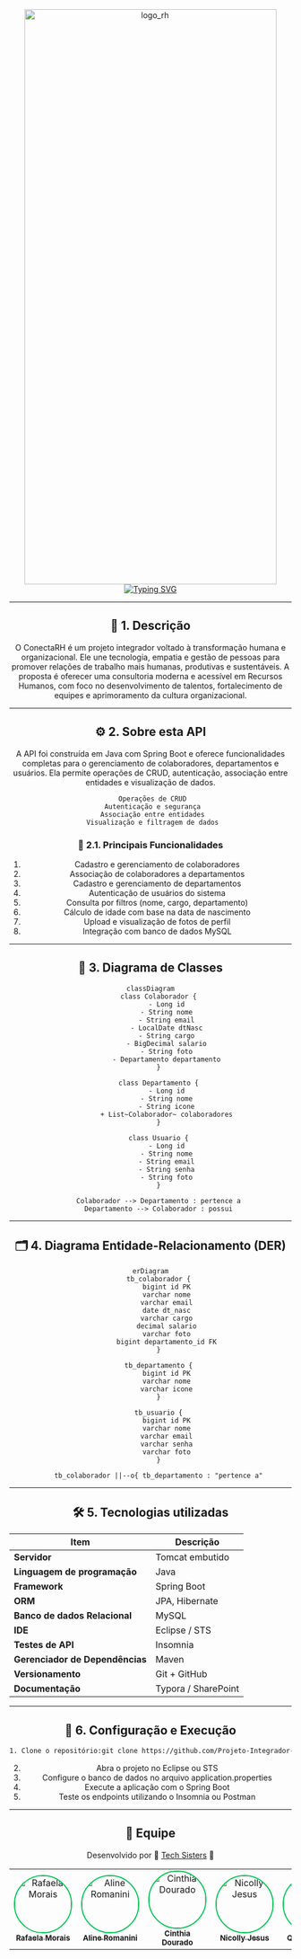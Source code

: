 <div align="center">
  <img width="450" height="1024" alt="logo_rh" src="https://github.com/user-attachments/assets/413c3d6d-eedf-469c-933b-8035fe1b300b"
 />

<div align="center">
  <a href="https://git.io/typing-svg">
    <img src="https://readme-typing-svg.herokuapp.com?font=Fira+Code&size=24&duration=3000&pause=1000&color=e0a98a&center=true&vCenter=true&width=850&lines=Conecta+RH+–+mais+que+RH,+somos+conexão+humana" alt="Typing SVG" />
  </a>
    
---

## 👥 1. Descrição

O ConectaRH é um projeto integrador voltado à transformação humana e organizacional. Ele une tecnologia, empatia e gestão de pessoas para promover relações de trabalho mais humanas, produtivas e sustentáveis. A proposta é oferecer uma consultoria moderna e acessível em Recursos Humanos, com foco no desenvolvimento de talentos, fortalecimento de equipes e aprimoramento da cultura organizacional.

---

## ⚙️ 2. Sobre esta API

A API foi construída em Java com Spring Boot e oferece funcionalidades completas para o gerenciamento de colaboradores, departamentos e usuários. Ela permite operações de CRUD, autenticação, associação entre entidades e visualização de dados.

     Operações de CRUD
     Autenticação e segurança
     Associação entre entidades
     Visualização e filtragem de dados

### 🔧 2.1. Principais Funcionalidades

1. Cadastro e gerenciamento de colaboradores
2. Associação de colaboradores a departamentos
3. Cadastro e gerenciamento de departamentos
4. Autenticação de usuários do sistema
5. Consulta por filtros (nome, cargo, departamento)
6. Cálculo de idade com base na data de nascimento
7. Upload e visualização de fotos de perfil
8. Integração com banco de dados MySQL


---

## 🧩 3. Diagrama de Classes

```mermaid
classDiagram
    class Colaborador {
        - Long id
        - String nome
        - String email
        - LocalDate dtNasc
        - String cargo
        - BigDecimal salario
        - String foto
        - Departamento departamento
    }

    class Departamento {
        - Long id
        - String nome
        - String icone
        + List~Colaborador~ colaboradores
    }

    class Usuario {
        - Long id
        - String nome
        - String email
        - String senha
        - String foto
    }

    Colaborador --> Departamento : pertence a
    Departamento --> Colaborador : possui
```

---

## 🗂️ 4. Diagrama Entidade-Relacionamento (DER)

```mermaid
erDiagram
    tb_colaborador {
        bigint id PK
        varchar nome
        varchar email
        date dt_nasc
        varchar cargo
        decimal salario
        varchar foto
        bigint departamento_id FK
    }

    tb_departamento {
        bigint id PK
        varchar nome
        varchar icone
    }

    tb_usuario {
        bigint id PK
        varchar nome
        varchar email
        varchar senha
        varchar foto
    }

    tb_colaborador ||--o{ tb_departamento : "pertence a"
```

---

## 🛠️ 5. Tecnologias utilizadas

| Item                          | Descrição  |
| ----------------------------- | ---------- |
| **Servidor**                  | Tomcat embutido    |
| **Linguagem de programação**  | Java |
| **Framework**                 | Spring Boot    |
| **ORM**                       | JPA, Hibernate    |
| **Banco de dados Relacional** | MySQL      |
| **IDE** | Eclipse / STS      |
| **Testes de API** | Insomnia      |
| **Gerenciador de Dependências** | Maven      |
| **Versionamento** | Git + GitHub      |
| **Documentação** | Typora / SharePoint      |

---

## 🚀 6. Configuração e Execução

```bash
1. Clone o repositório:git clone https://github.com/Projeto-Integrador-Grupo-01/rh-backend.git
```

2. Abra o projeto no Eclipse ou STS
3. Configure o banco de dados no arquivo application.properties
4. Execute a aplicação com o Spring Boot
5. Teste os endpoints utilizando o Insomnia ou Postman

---

## 🙌 Equipe

Desenvolvido por 💚 [Tech Sisters](https://projeto-integrador-grupo-01.github.io/techsisters/) 🍃

<table align="center">
  <tr>
    <td align="center">
      <a href="https://github.com/LemesdeMorais">
        <img src="https://github.com/LemesdeMorais.png?size=100" width="100" style="border-radius:50%; border:2px solid #00C853;" alt="Rafaela Morais"/>
        <br/><sub><b>Rafaela Morais</b></sub>
      </a>
    </td>
    <td align="center">
      <a href="https://github.com/alineromanini">
        <img src="https://github.com/alineromanini.png?size=100" width="100" style="border-radius:50%; border:2px solid #00C853;" alt="Aline Romanini"/>
        <br/><sub><b>Aline Romanini</b></sub>
      </a>
    </td>
    <td align="center">
      <a href="https://github.com/cdouradom">
        <img src="https://github.com/cdouradom.png?size=100" width="100" style="border-radius:50%; border:2px solid #00C853;" alt="Cinthia Dourado"/>
        <br/><sub><b>Cinthia Dourado</b></sub>
      </a>
    </td>
    <td align="center">
      <a href="https://github.com/nicollyjesus">
        <img src="https://github.com/nicollyjesus.png?size=100" width="100" style="border-radius:50%; border:2px solid #00C853;" alt="Nicolly Jesus"/>
        <br/><sub><b>Nicolly Jesus</b></sub>
      </a>
    </td>
    <td align="center">
      <a href="https://github.com/queren-alves">
        <img src="https://github.com/queren-alves.png?size=100" width="100" style="border-radius:50%; border:2px solid #00C853;" alt="Quéren Alves"/>
        <br/><sub><b>Quéren Alves</b></sub>
      </a>
    </td>
    <td align="center">
      <a href="https://github.com/crissmcoelho">
        <img src="https://github.com/crissmcoelho.png?size=100" width="100" style="border-radius:50%; border:2px solid #00C853;" alt="Cristina Coelho"/>
        <br/><sub><b>Cristina Coelho</b></sub>
      </a>
    </td>
  </tr>
</table>
